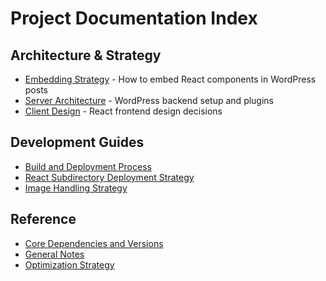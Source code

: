 # Project Documentation Index

## Architecture & Strategy
- [Embedding Strategy](./Embedding%20React%20Components%20Strategy.md) - How to embed React components in WordPress posts
- [Server Architecture](./Server%20Architecture.md) - WordPress backend setup and plugins
- [Client Design](./Client%20Design.md) - React frontend design decisions

## Development Guides
- [Build and Deployment Process](./Build%20and%20Deployment%20Process.md)
- [React Subdirectory Deployment Strategy](./React%20Subdirectory%20Deployment%20Strategy.md)
- [Image Handling Strategy](./Image%20Handling%20Strategy.md)

## Reference
- [Core Dependencies and Versions](./Core%20Dependencies%20and%20Versions.md)
- [General Notes](./General%20Notes.md)
- [Optimization Strategy](./Optimization%20Strategy.md)